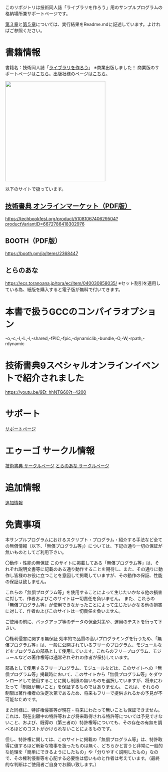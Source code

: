 このリポジトリは技術同人誌「ライブラリを作ろう」用のサンプルプログラムの格納場所兼サポートページです。


[第３章](https://github.com/argama147/make_library/tree/master/C_Makefile)と[第５章](https://github.com/argama147/make_library/tree/master/Cpp)については、実行結果をReadme.mdに記述しています。よければご参照ください。


# 書籍情報

書籍名：技術同人誌「[ライブラリを作ろう](https://techbookfest.org/product/5108106740629504)」
※商業出版しました！ 商業版のサポートページは[こちら](https://github.com/argama147/lets_make_library)。出版社様のページは[こちら](https://nextpublishing.jp/book/12519.html)。


<img src="https://user-images.githubusercontent.com/5881452/92421128-fdee9c00-f1b1-11ea-8878-d7e57143357a.jpg" width="320px">

以下のサイトで扱っています。

## [技術書典 オンラインマーケット（PDF版）](https://techbookfest.org/market)

https://techbookfest.org/product/5108106740629504?productVariantID=6672786418302976

## BOOTH（PDF版）
https://booth.pm/ja/items/2368447

## とらのあな

https://ecs.toranoana.jp/tora/ec/item/040030858035/
※セット割引を適用している為、紙版を購入すると電子版が無料で付いてきます。


# 本書で扱うGCCのコンパイラオプション

-o,-c,-I,-L,-l,-shared,-fPIC,-fpic,-dynamiclib,-bundle,-O,-W,-rpath,-rdynamic

# 技術書典9スペシャルオンラインイベントで紹介されました 
https://youtu.be/9Et_hhNTG60?t=4200

# サポート

[サポートページ](https://github.com/argama147/make_library/wiki/SupportPage)


# エゥーゴ サークル情報

[技術書典 サークルページ](https://techbookfest.org/organization/43220004)
[とらのあな サークルページ](https://ecs.toranoana.jp/tora/ec/cot/circle/2UPA2C6Q8V7Md06Pd687/all/)

# 追加情報

[追加情報](https://github.com/argama147/make_library/wiki/%E8%BF%BD%E5%8A%A0%E6%83%85%E5%A0%B1)

# 免責事項
本サンプルプログラムにおけるスクリプト・プログラム・紹介する手法など全ての無償情報（以下、「無償プログラム等」）については、下記の通り一切の保証が無いものとしてご利用下さい。

〇動作・性能の無保証
このサイトに掲載してある「無償プログラム等」は、それぞれ説明文書等に記載のある通り動作することを期待し、また、その通りに動作し皆様のお役に立つことを意図して掲載していますが、その動作の保証、性能の保証は致しません。

これらの「無償プログラム等」を使用することによって生じたいかなる他の損害に対して、作者およびこのサイトは一切責任を負いません。 また、これらの「無償プログラム等」が使用できなかったことによって生じたいかなる他の損害に対して、作者およびこのサイトは一切責任を負いません。

ご使用の前に、バックアップ等のデータの保全対策や、運用のテストを行って下さい。

〇権利侵害に関する無保証
効率的で品質の高いプログラミングを行うため、「無償プログラム等」は、一般に公開されているフリーのプログラム、モジュールなどをプログラムの部品として使用しています。これらのフリープログラム、モジュールなどの著作権等は通常ぞれぞれの作者が保持しています。

部品として使用するフリープログラム、モジュールなどは、このサイトへの「無償プログラム等」掲載時において、このサイトから「無償プログラム等」をダウンロードして使用することに関し制限の無いものを選択していますが、将来にわたって「制限が無いこと」を保証するものではありません。
これは、それらの制限は著作権者の決定次第であるため、将来もフリーで提供されるかの予見が不可能なためです。

また同様に、特許権侵害等が現在・将来にわたって無いことも保証できません。
これは、現在出願中の特許等および将来取得される特許等については予見できないこと、および、既得の（第三者の）特許権等についても、その存在の有無を調べるほどのコストがかけられないことによるものです。

但し、特許権に関しては、このサイトに掲載の「無償プログラム等」は、特許取得に値するほど斬新な物事を扱ったものは無く、どちらかと言うと非常に一般的な処理を「簡単にできるようにしたもの」や「分りやすく説明したもの」なので、その権利侵害等を心配する必要性は低いものと作者は考えています。（最終的な判断はご使用者ご自身でお願い致します。）
